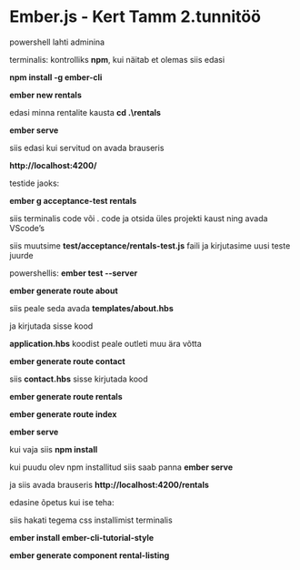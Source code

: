 # Ember.js - Kert Tamm 2.tunnitöö

powershell lahti adminina

terminalis:
kontrolliks **npm**, kui näitab et olemas siis edasi

**npm install -g ember-cli**

**ember new rentals**

edasi minna rentalite kausta
**cd .\rentals**

**ember serve**

siis edasi kui servitud on avada brauseris

**http://localhost:4200/**


testide jaoks:

**ember g acceptance-test rentals**

siis terminalis code või . code ja otsida üles projekti kaust ning avada VScode’s

siis muutsime **test/acceptance/rentals-test.js** faili ja kirjutasime uusi teste juurde

powershellis:
**ember test --server**

**ember generate route about**

siis peale seda avada **templates/about.hbs**

ja kirjutada sisse kood

**application.hbs** koodist peale outleti muu ära võtta

**ember generate route contact**

siis **contact.hbs** sisse kirjutada kood

**ember generate route rentals**

**ember generate route index**

**ember serve**

kui vaja siis **npm install**

kui puudu olev npm installitud siis saab panna **ember serve**

ja siis avada brauseris **http://localhost:4200/rentals**

edasine õpetus kui ise teha:

siis hakati tegema css installimist terminalis

**ember install ember-cli-tutorial-style**

**ember generate component rental-listing**
